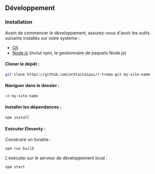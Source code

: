 ## Développement

### Installation

Avant de commencer le développement, assurez-vous d'avoir les outils suivants installés sur votre système :

- [Git](https://git-scm.com/)
- [Node.js](https://nodejs.org/en) (inclut npm, le gestionnaire de paquets Node.js)

#### Cloner le dépôt :

```bash
git clone https://github.com/achtaitaipai/r-trema.git my-site-name
```

#### Naviguer dans le dossier :

```bash
cd my-site-name
```

#### Installer les dépendances :

```bash
npm install
```

#### Exécuter Eleventy :

Construire un livrable :

```bash
npm run build
```

L'exécuter sur le serveur de développement local :

```bash
npm start
```
